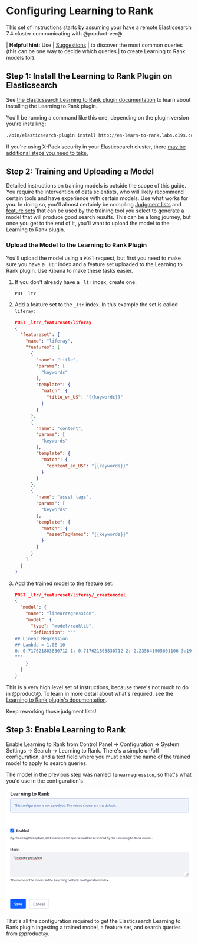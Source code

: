 # Configuring Learning to Rank

This set of instructions starts by assuming your have a remote Elasticsearch 7.4
cluster communicating with @product-ver@.

| **Helpful hint:** Use
| [Suggestions](/docs/7-2/user/-/knowledge_base/u/searching-for-assets#search-suggestions)
| to discover the most common queries (this can be one way to decide which queries
| to create Learning to Rank models for).

## Step 1: Install the Learning to Rank Plugin on Elasticsearch

See 
[the Elasticsearch Learning to Rank plugin documentation](https://elasticsearch-learning-to-rank.readthedocs.io/en/latest/#installing)
to learn about installing the Learning to Rank plugin.

You'll be running a command like this one, depending on the plugin version
you're installing:

```sh
./bin/elasticsearch-plugin install http://es-learn-to-rank.labs.o19s.com/ltr-1.1.0-es6.5.4.zip
```

If you're using X-Pack security in your Elasticsearch cluster, there 
[may be additional steps you need to take.](https://elasticsearch-learning-to-rank.readthedocs.io/en/latest/x-pack.html)

## Step 2: Training and Uploading a Model

Detailed instructions on training models is outside the scope of this guide. You
require the intervention of data scientists, who will likely recommend certain
tools and have experience with certain models. Use what works for you. In doing
so, you'll almost certainly be compiling
[Judgment lists](https://elasticsearch-learning-to-rank.readthedocs.io/en/latest/core-concepts.html#judgments-expression-of-the-ideal-ordering)
and
[feature sets](https://elasticsearch-learning-to-rank.readthedocs.io/en/latest/building-features.html)
that can be used by the training tool you select to generate a model that will
produce good search results. This can be a long journey, but once you get to the
end of it, you'll want to upload the model to the Learning to Rank plugin.

### Upload the Model to the Learning to Rank Plugin

You'll upload the model using a `POST` request, but first you need to make sure
you have a `_ltr` index and a feature set uploaded to the Learning to Rank plugin. Use Kibana
to make these tasks easier.

1.  If you don't already have a `_ltr` index, create one:

    ```http
    PUT _ltr
    ```

2.  Add a feature set to the `_ltr` index. In this example the set is called
    `liferay`:

    ```json
    POST _ltr/_featureset/liferay
    {
      "featureset": {
        "name": "liferay",
        "features": [
          {
            "name": "title",
            "params": [
              "keywords"
            ],
            "template": {
              "match": {
                "title_en_US": "{{keywords}}"
              }
            }
          },
          {
            "name": "content",
            "params": [
              "keywords"
            ],
            "template": {
              "match": {
                "content_en_US": "{{keywords}}"
              }
            }
          },
          {
            "name": "asset tags",
            "params": [
              "keywords"
            ],
            "template": {
              "match": {
                "assetTagNames": "{{keywords}}"
              }
            }
          }
        ]
      }
    }
    ```
3.  Add the trained model to the feature set: 

    ```json
    POST _ltr/_featureset/liferay/_createmodel
    {
      "model": {
        "name": "linearregression",
        "model": {
          "type": "model/ranklib",
          "definition": """
    ## Linear Regression
    ## Lambda = 1.0E-10
    0:-0.717621803830712 1:-0.717621803830712 2:-2.235841905601106 3:19.546816765721594
    """
        }
      }
    }
    ```

This is a very high level set of instructions, because there's not much to do in
@product@. To learn in more detail about what's required, see the
[Learning to Rank plugin's documentation](https://elasticsearch-learning-to-rank.readthedocs.io/en/latest/index.html).

Keep reworking those judgment lists!

## Step 3: Enable Learning to Rank

Enable Learning to Rank from Control Panel &rarr; Configuration &rarr; System
Settings &rarr; Search &rarr; Learning to Rank. There's a simple on/off
configuration, and a text field where you must enter the name of the trained
model to apply to search queries.

The model in the previous step was named `linearregression`, so that's what
you'd use in the configuration's 

![Figure x: Enable Learning to Rank in @product @ from the System Settings entry.](../../../../images-dxp/search-learning-to-rank.png)

That's all the configuration required to get the Elasticsearch Learning to Rank
plugin ingesting a trained model, a feature set, and search queries from
@product@.
